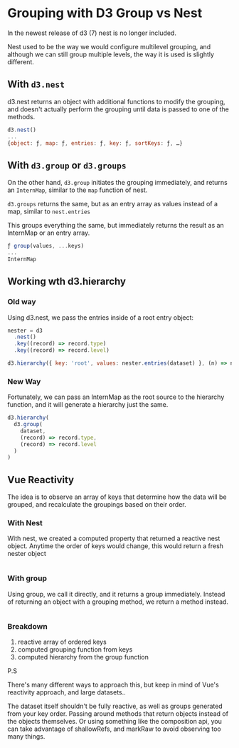 # Grouping with D3 Group vs Nest

In the newest release of d3 (7) nest is no longer included.

Nest used to be the way we would configure multilevel grouping, and although we can still group multiple levels, the way it is used is slightly different.

## With `d3.nest`

d3.nest returns an object with additional functions to modify the grouping, and doesn't actually perform the grouping until data is passed to one of the methods.

```js
d3.nest()
...
{object: ƒ, map: ƒ, entries: ƒ, key: ƒ, sortKeys: ƒ, …}
```

## With `d3.group` or `d3.groups`

On the other hand, `d3.group` initiates the grouping immediately, and returns an `InternMap`, similar to the `map` function of nest.

`d3.groups` returns the same, but as an entry array as values instead of a map, similar to `nest.entries`

This groups everything the same, but immediately returns the result as an InternMap or an entry array.

```js
ƒ group(values, ...keys)
...
InternMap
```

## Working wth d3.hierarchy

### Old way

Using d3.nest, we pass the entries inside of a root entry object:

```js
nester = d3
  .nest()
  .key((record) => record.type)
  .key((record) => record.level)

d3.hierarchy({ key: 'root', values: nester.entries(dataset) }, (n) => n.values)
```

### New Way

Fortunately, we can pass an InternMap as the root source to the hierarchy function, and it will generate a hierarchy just the same.

```js
d3.hierarchy(
  d3.group(
    dataset,
    (record) => record.type,
    (record) => record.level
  )
)
```

## Vue Reactivity

The idea is to observe an array of keys that determine how the data will be grouped, and recalculate the groupings based on their order.

### With Nest

With nest, we created a computed property that returned a reactive nest object. Anytime the order of keys would change, this would return a fresh nester object

```js

```

### With group

Using group, we call it directly, and it returns a group immediately. Instead of returning an object with a grouping method, we return a method instead.

```js

```

### Breakdown

1. reactive array of ordered keys
2. computed grouping function from keys
3. computed hierarchy from the group function

P.S

There's many different ways to approach this, but keep in mind of Vue's reactivity approach, and large datasets..

The dataset itself shouldn't be fully reactive, as well as groups generated from your key order. Passing around methods that return objects instead of the objects themselves. Or using something like the composition api, you can take advantage of shallowRefs, and markRaw to avoid observing too many things.
